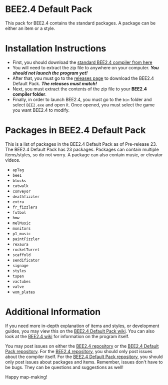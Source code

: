# BEE2.4 Default Pack
 This pack for BEE2.4 contains the standard packages. A package can be either an item or a style.

# Installation Instructions

* First, you should download the [standard BEE2.4 compiler from here](https://github.com/BenVlodgi/BEE2.4/releases)
* You will need to extract the zip file to anywhere on your computer. **_You should not launch the program yet!_**
* After that, you must go to the [releases page](https://github.com/TeamSpen210/BEE2-items/releases) to download the BEE2.4 Default Pack. **_The releases must match!_**
* Next, you must extract the contents of the zip file to your **BEE2.4 compiler folder**.
* Finally, in order to launch BEE2.4, you must go to the `bin` folder and select `BEE2.exe` and open it. Once opened, you must select the game you want BEE2.4 to modify.

# Packages in BEE2.4 Default Pack

This is a list of packages in the BEE2.4 Default Pack as of Pre-release 23. The BEE2.4 Default Pack has 23 packages.
Packages can contain multiple items/styles, so do not worry. A package can also contain music, or elevator videos.

* `apTag`
* `bee1`
* `blocks`
* `catwalk`
* `conveyor`
* `deathfizzler`
* `extra`
* `fr_fizzlers`
* `futbol`
* `hmw`
* `melMusic`
* `monitors`
* `p1_music`
* `paintFizzler`
* `rexaura`
* `rocketTurret`
* `scaffold`
* `sendificator`
* `signage`
* `styles`
* `tspen`
* `vactubes`
* `valve`
* `wom_plates`

# Additional Information

If you need more in-depth explanation of items and styles, or development guides, you may view this on the [BEE2.4 Default Pack wiki](https://github.com/TeamSpen210/BEE2-items/wiki).
You can also look at the [BEE2.4 wiki](https://github.com/BenVlodgi/BEE2.4/wiki) for information on the program itself.

You may post issues on either the [BEE2.4 repository](https://github.com/BenVlodgi/BEE2.4/issues) or the [BEE2.4 Default Pack repository](https://github.com/TeamSpen210/BEE2-items/issues).
For the [BEE2.4 repository](https://github.com/BenVlodgi/BEE2.4/issues), you should only post issues about the compiler itself.
For the [BEE2.4 Default Pack repository](https://github.com/TeamSpen210/BEE2-items/issues), you should only post issues about packages and items.
Remember, issues don't have to be bugs. They can be questions and suggestions as well!

Happy map-making!
